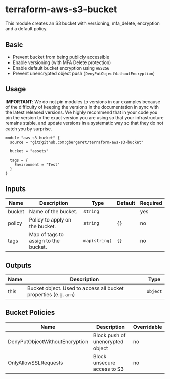 # terraform-aws-s3-bucket

This module creates an S3 bucket with versioning, mfa_delete, encryption and a
default policy.

## Basic
* Prevent bucket from being publicly accessible
* Enable versioning (with MFA Delete protection)
* Enable default bucket encryption using `AES256`
* Prevent unencrypted object push (`DenyPutObjectWithoutEncryption`)

## Usage

**IMPORTANT**: We do not pin modules to versions in our examples because of the
difficulty of keeping the versions in the documentation in sync with the latest
released versions. We highly recommend that in your code you pin the version to
the exact version you are using so that your infrastructure remains stable, and
update versions in a systematic way so that they do not catch you by surprise.

```hcl
module "aws_s3_bucket" {
  source = "git@github.com:gbergeret/terraform-aws-s3-bucket"

  bucket = "assets"

  tags = {
    Environment = "Test"
  }
}
```

## Inputs

| Name | Description | Type | Default | Required |
|------|-------------|------|---------|--------|
| bucket | Name of the bucket. | `string` |  | yes |
| policy | Policy to apply on the bucket. | `string` | `{}`  | no |
| tags | Map of tags to assign to the bucket. | `map(string)` | `{}` | no |

## Outputs

| Name | Description | Type |
|------|-------------|------|
| this | Bucket object. Used to access all bucket properties (e.g. `arn`) | `object` |

## Bucket Policies

| Name | Description | Overridable |
|------|-------------|------|
| DenyPutObjectWithoutEncryption | Block push of unencrypted object | no |
| OnlyAllowSSLRequests | Block unsecure access to S3 | no |
